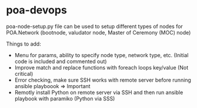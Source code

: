 # poa-devops

poa-node-setup.py file can be used to setup different types of nodes for POA.Network (bootnode, valudator node, Master of Ceremony (MOC) node)

Things to add:

- Menu for params, ability to specify node type, network type, etc. (Initial code is included and commented out)
- Improve match and replace functions with foreach loops key/value (Not critical)
- Error checking, make sure SSH works with remote server before running ansible playboook => Important
- Remotly install Python on remote server via SSH and then run ansible playbook with paramiko (Python via SSS)
